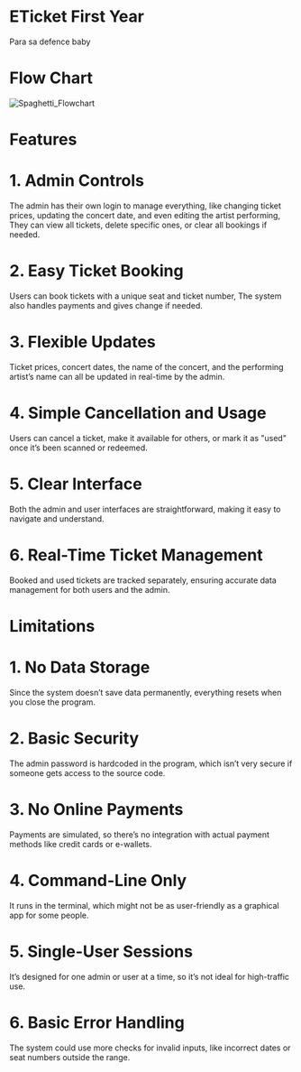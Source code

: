 # ETicket First Year
Para sa defence baby

# Flow Chart
![Spaghetti_Flowchart](https://github.com/user-attachments/assets/f7992b4c-389c-4d2a-8b14-6bfc49361e67)
# Features 
                  
# 1. Admin Controls
The admin has their own login to manage everything, like changing ticket prices, updating the concert date, and even editing the artist performing,
They can view all tickets, delete specific ones, or clear all bookings if needed.

# 2. Easy Ticket Booking
Users can book tickets with a unique seat and ticket number, The system also handles payments and gives change if needed.

# 3. Flexible Updates
Ticket prices, concert dates, the name of the concert, and the performing artist’s name can all be updated in real-time by the admin.

# 4. Simple Cancellation and Usage
Users can cancel a ticket, make it available for others, or mark it as "used" once it’s been scanned or redeemed.

# 5. Clear Interface
Both the admin and user interfaces are straightforward, making it easy to navigate and understand.

# 6. Real-Time Ticket Management
Booked and used tickets are tracked separately, ensuring accurate data management for both users and the admin.

# Limitations

# 1. No Data Storage
Since the system doesn’t save data permanently, everything resets when you close the program.

# 2. Basic Security
The admin password is hardcoded in the program, which isn’t very secure if someone gets access to the source code.

# 3. No Online Payments
Payments are simulated, so there’s no integration with actual payment methods like credit cards or e-wallets.

# 4. Command-Line Only
It runs in the terminal, which might not be as user-friendly as a graphical app for some people.

# 5. Single-User Sessions
It’s designed for one admin or user at a time, so it’s not ideal for high-traffic use.

# 6. Basic Error Handling
The system could use more checks for invalid inputs, like incorrect dates or seat numbers outside the range.
